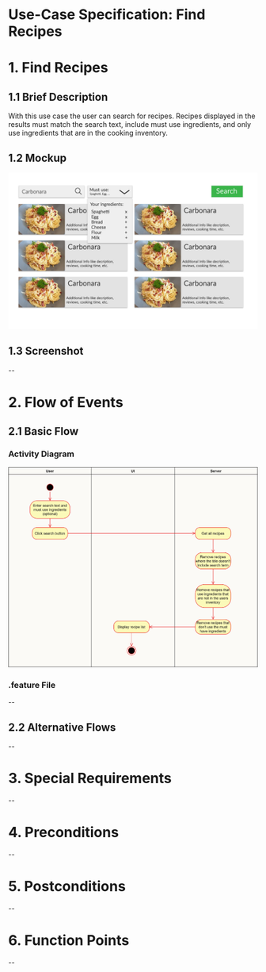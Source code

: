 # Use-Case Specification: Find Recipes

# 1. Find Recipes

## 1.1 Brief Description

With this use case the user can search for recipes. Recipes displayed in the results must match the search text, include must use ingredients, and only use ingredients that are in the cooking inventory.

## 1.2 Mockup

![Mockup](find-recipes-mockup.jpg)

## 1.3 Screenshot
--

# 2. Flow of Events

## 2.1 Basic Flow

### Activity Diagram

![activity-diagram](activity-diagram.jpg)

### .feature File
--

## 2.2 Alternative Flows
--

# 3. Special Requirements
--

# 4. Preconditions
--

# 5. Postconditions
--

# 6. Function Points
--
